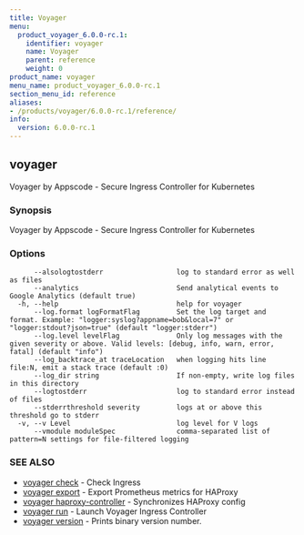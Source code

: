 ```yaml
---
title: Voyager
menu:
  product_voyager_6.0.0-rc.1:
    identifier: voyager
    name: Voyager
    parent: reference
    weight: 0
product_name: voyager
menu_name: product_voyager_6.0.0-rc.1
section_menu_id: reference
aliases:
- /products/voyager/6.0.0-rc.1/reference/
info:
  version: 6.0.0-rc.1
---
```


## voyager

Voyager by Appscode - Secure Ingress Controller for Kubernetes

### Synopsis

Voyager by Appscode - Secure Ingress Controller for Kubernetes

### Options

```
      --alsologtostderr                  log to standard error as well as files
      --analytics                        Send analytical events to Google Analytics (default true)
  -h, --help                             help for voyager
      --log.format logFormatFlag         Set the log target and format. Example: "logger:syslog?appname=bob&local=7" or "logger:stdout?json=true" (default "logger:stderr")
      --log.level levelFlag              Only log messages with the given severity or above. Valid levels: [debug, info, warn, error, fatal] (default "info")
      --log_backtrace_at traceLocation   when logging hits line file:N, emit a stack trace (default :0)
      --log_dir string                   If non-empty, write log files in this directory
      --logtostderr                      log to standard error instead of files
      --stderrthreshold severity         logs at or above this threshold go to stderr
  -v, --v Level                          log level for V logs
      --vmodule moduleSpec               comma-separated list of pattern=N settings for file-filtered logging
```

### SEE ALSO

* [voyager check](/products/voyager/6.0.0-rc.1/reference/voyager_check)	 - Check Ingress
* [voyager export](/products/voyager/6.0.0-rc.1/reference/voyager_export)	 - Export Prometheus metrics for HAProxy
* [voyager haproxy-controller](/products/voyager/6.0.0-rc.1/reference/voyager_haproxy-controller)	 - Synchronizes HAProxy config
* [voyager run](/products/voyager/6.0.0-rc.1/reference/voyager_run)	 - Launch Voyager Ingress Controller
* [voyager version](/products/voyager/6.0.0-rc.1/reference/voyager_version)	 - Prints binary version number.

